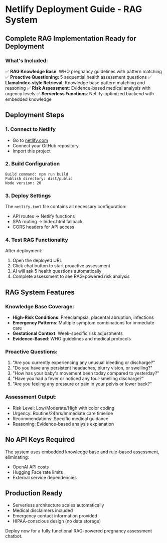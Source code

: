 # Netlify Deployment Guide - RAG System

## Complete RAG Implementation Ready for Deployment

### What's Included:
✅ **RAG Knowledge Base**: WHO pregnancy guidelines with pattern matching
✅ **Proactive Questioning**: 5 sequential health assessment questions
✅ **LlamaIndex-style Retrieval**: Knowledge base pattern matching and reasoning
✅ **Risk Assessment**: Evidence-based medical analysis with urgency levels
✅ **Serverless Functions**: Netlify-optimized backend with embedded knowledge

## Deployment Steps

### 1. Connect to Netlify
- Go to [netlify.com](https://netlify.com)
- Connect your GitHub repository
- Import this project

### 2. Build Configuration
```
Build command: npm run build
Publish directory: dist/public
Node version: 20
```

### 3. Deploy Settings
The `netlify.toml` file contains all necessary configuration:
- API routes → Netlify functions
- SPA routing → Index.html fallback
- CORS headers for API access

### 4. Test RAG Functionality
After deployment:
1. Open the deployed URL
2. Click chat button to start proactive assessment
3. AI will ask 5 health questions automatically
4. Complete assessment to see RAG-powered risk analysis

## RAG System Features

### Knowledge Base Coverage:
- **High-Risk Conditions**: Preeclampsia, placental abruption, infections
- **Emergency Patterns**: Multiple symptom combinations for immediate care
- **Gestational Context**: Week-specific risk adjustments
- **Evidence-Based**: WHO guidelines and medical protocols

### Proactive Questions:
1. "Are you currently experiencing any unusual bleeding or discharge?"
2. "Do you have any persistent headaches, blurry vision, or swelling?"
3. "How has your baby's movement been today compared to yesterday?"
4. "Have you had a fever or noticed any foul-smelling discharge?"
5. "Are you feeling any pressure or pain in your pelvis or lower back?"

### Assessment Output:
- Risk Level: Low/Moderate/High with color coding
- Urgency: Routine/24hrs/Immediate care timeline
- Recommendations: Specific medical guidance
- Reasoning: Evidence-based analysis explanation

## No API Keys Required
The system uses embedded knowledge base and rule-based assessment, eliminating:
- OpenAI API costs
- Hugging Face rate limits
- External service dependencies

## Production Ready
- Serverless architecture scales automatically
- Medical disclaimers included
- Emergency contact information provided
- HIPAA-conscious design (no data storage)

Deploy now for a fully functional RAG-powered pregnancy assessment chatbot.
